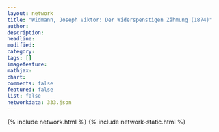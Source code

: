 ```yaml
---
layout: network
title: "Widmann, Joseph Viktor: Der Widerspenstigen Zähmung (1874)"
author:
description:
headline:
modified:
category:
tags: []
imagefeature: 
mathjax: 
chart: 
comments: false
featured: false
list: false
networkdata: 333.json
---
```

{% include network.html %}
{% include network-static.html %}
